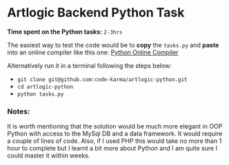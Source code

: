 # Artlogic Backend Python Task

**Time spent on the Python tasks:** `2-3hrs`

The easiest way to test the code would be to **copy** the `tasks.py` and **paste** into an online compiler like this one: [Python Online Compiler](https://www.programiz.com/python-programming/online-compiler/) 

Alternatively run it in a terminal following the steps below:

- `git clone git@github.com:code-karma/artlogic-python.git`
- `cd artlogic-python`
- `python tasks.py`

### Notes:

It is worth mentioning that the solution would be much more elegant in OOP Python with access to the MySql DB and a data framework. It would require a couple of lines of code. Also, if I used PHP this would take no more than 1 hour to complete but I learnt a bit more about Python and I am quite sure I could master it within weeks.


